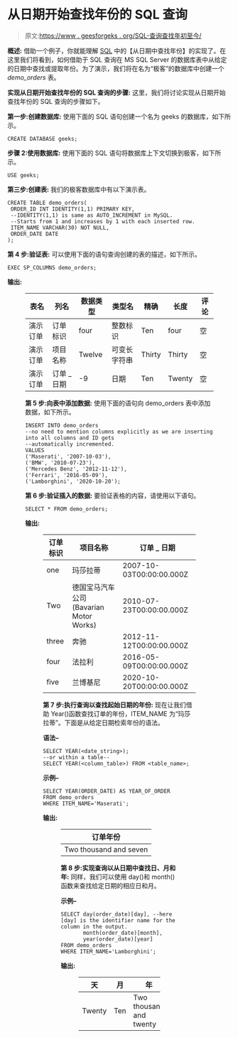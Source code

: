 # 从日期开始查找年份的 SQL 查询

> 原文:[https://www . geesforgeks . org/SQL-查询查找年初至今/](https://www.geeksforgeeks.org/sql-query-to-find-the-year-from-date/)

**概述:**
借助一个例子，你就能理解 [SQL](https://www.geeksforgeeks.org/sql-tutorial/) 中的【从日期中查找年份】的实现了。在这里我们将看到，如何借助于 SQL 查询在 MS SQL Server 的数据库表中从给定的日期中查找或提取年份。为了演示，我们将在名为“极客”的数据库中创建一个 *demo_orders* 表。

**实现从日期开始查找年份的 SQL 查询的步骤:**
这里，我们将讨论实现从日期开始查找年份的 SQL 查询的步骤如下。

**第一步:创建数据库:**
使用下面的 SQL 语句创建一个名为 geeks 的数据库，如下所示。

```
CREATE DATABASE geeks;
```

**步骤 2:使用数据库:**
使用下面的 SQL 语句将数据库上下文切换到极客，如下所示。

```
USE geeks;
```

**第三步:创建表:**
我们的极客数据库中有以下演示表。

```
CREATE TABLE demo_orders(
 ORDER_ID INT IDENTITY(1,1) PRIMARY KEY, 
 --IDENTITY(1,1) is same as AUTO_INCREMENT in MySQL.
 --Starts from 1 and increases by 1 with each inserted row.
 ITEM_NAME VARCHAR(30) NOT NULL,
 ORDER_DATE DATE
);
```

**第 4 步:验证表:**
可以使用下面的语句查询创建的表的描述，如下所示。

```
EXEC SP_COLUMNS demo_orders;
```

**输出:**

<figure class="table">

| 表名 | 列名 | 数据类型 | 类型名 | 精确 | 长度 | 评论 |
| --- | --- | --- | --- | --- | --- | --- |
| 演示订单 | 订单标识 | four | 整数标识 | Ten | four | 空 |
| 演示订单 | 项目名称 | Twelve | 可变长字符串 | Thirty | Thirty | 空 |
| 演示订单 | 订单 _ 日期 | -9 | 日期 | Ten | Twenty | 空 |

**第 5 步:向表中添加数据:**
使用下面的语句向 demo_orders 表中添加数据，如下所示。

```
INSERT INTO demo_orders 
--no need to mention columns explicitly as we are inserting into all columns and ID gets 
--automatically incremented.
VALUES
('Maserati', '2007-10-03'),
('BMW', '2010-07-23'),
('Mercedes Benz', '2012-11-12'),
('Ferrari', '2016-05-09'),
('Lamborghini', '2020-10-20');
```

**第 6 步:验证插入的数据:**
要验证表格的内容，请使用以下语句。

```
SELECT * FROM demo_orders;
```

**输出:**

<figure class="table">

| 订单标识 | 项目名称 | 订单 _ 日期 |
| --- | --- | --- |
| one | 玛莎拉蒂 | 2007-10-03T00:00:00.000Z |
| Two | 德国宝马汽车公司(Bavarian Motor Works) | 2010-07-23T00:00:00.000Z |
| three | 奔驰 | 2012-11-12T00:00:00.000Z |
| four | 法拉利 | 2016-05-09T00:00:00.000Z |
| five | 兰博基尼 | 2020-10-20T00:00:00.000Z |

**第 7 步:执行查询以查找起始日期的年份:**
现在让我们借助 Year()函数查找订单的年份，ITEM_NAME 为“玛莎拉蒂”。下面是从给定日期检索年份的语法。

**语法–**

```
SELECT YEAR(<date_string>);
--or within a table--
SELECT YEAR(<column_table>) FROM <table_name>;
```

**示例–**

```
SELECT YEAR(ORDER_DATE) AS YEAR_OF_ORDER
FROM demo_orders
WHERE ITEM_NAME='Maserati';
```

**输出:**

<figure class="table">

| 订单年份 |
| --- |
| Two thousand and seven |

**第 8 步:实现查询以从日期中查找日、月和年:**
同样，我们可以使用 day()和 month()函数来查找给定日期的相应日和月。

**示例–**

```
SELECT day(order_date)[day], --here [day] is the identifier name for the column in the output.
       month(order_date)[month], 
       year(order_date)[year]
FROM demo_orders 
WHERE ITEM_NAME='Lamborghini';
```

**输出:**

<figure class="table">

| 天 | 月 | 年 |
| --- | --- | --- |
| Twenty | Ten | Two thousand and twenty |

</figure>

</figure>

</figure>

</figure>